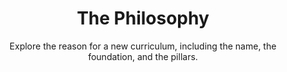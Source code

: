 ---
title: The Philosophy
subtitle: Explore the reason for a new curriculum, including the name, the foundation, and the pillars.
video:
  - src: https://sabbath-school-resources-assets.adventech.io/en/aij/aij-training-videos/assets/en-aij-the-philosophy.mp4
    title: The Philosophy
    thumbnail: https://sabbath-school-resources-assets.adventech.io/en/aij/aij-training-videos/02-the-philosophy/cover.png
---
